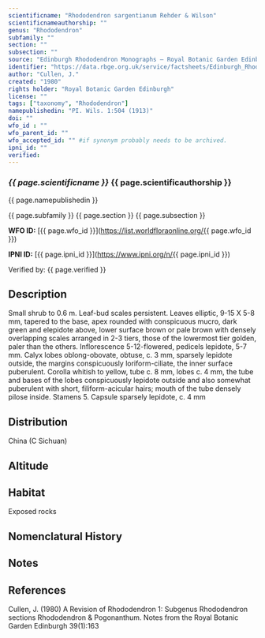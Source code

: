 ```yaml
---
scientificname: "Rhododendron sargentianum Rehder & Wilson"
scientificnameauthorship: ""
genus: "Rhododendron"
subfamily: ""
section: ""
subsection: ""
source: "Edinburgh Rhododendron Monographs – Royal Botanic Garden Edinburgh"
identifier: "https://data.rbge.org.uk/service/factsheets/Edinburgh_Rhododendron_Monographs.xhtml"
author: "Cullen, J."
created: "1980"
rights holder: "Royal Botanic Garden Edinburgh"
license: ""
tags: ["taxonomy", "Rhododendron"]
namepublishedin: "PI. Wils. 1:504 (1913)"
doi: ""
wfo_id : ""
wfo_parent_id: ""
wfo_accepted_id: "" #if synonym probably needs to be archived.                      
ipni_id: ""
verified:
---
```

### _{{ page.scientificname }}_ {{ page.scientificauthorship }}
 {{ page.namepublishedin }}

{{ page.subfamily }} {{ page.section }} {{ page.subsection }}

**WFO ID:** [{{ page.wfo_id }}](https://list.worldfloraonline.org/{{ page.wfo_id }})

**IPNI ID:** [{{ page.ipni_id }}](https://www.ipni.org/n/{{ page.ipni_id }})

Verified by: {{ page.verified }}



## Description
Small shrub to 0.6 m. Leaf-bud scales persistent. Leaves elliptic, 9-15 X 5-8 mm, tapered to the base, apex rounded with conspicuous mucro, dark green and elepidote above, lower surface brown or pale brown with densely overlapping scales arranged in 2-3 tiers, those of the lowermost tier golden, paler than the others. Inflorescence 5-12-flowered, pedicels lepidote, 5-7 mm. Calyx lobes oblong-obovate, obtuse, c. 3 mm, sparsely lepidote outside, the margins conspicuously loriform-ciliate, the inner surface puberulent. Corolla whitish to yellow, tube c. 8 mm, lobes c. 4 mm, the tube and bases of the lobes conspicuously lepidote outside and also somewhat puberulent with short, filiform-acicular hairs; mouth of the tube densely pilose inside. Stamens 5. Capsule sparsely lepidote, c. 4 mm

## Distribution
China (C Sichuan)

## Altitude


## Habitat
Exposed rocks

## Nomenclatural History

                       
## Notes


## References

Cullen, J. (1980) A Revision of Rhododendron 1: Subgenus Rhododendron sections Rhododendron & Pogonanthum. Notes from the Royal Botanic Garden Edinburgh 39(1):163
